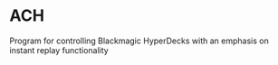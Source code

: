 # ACH
 Program for controlling Blackmagic HyperDecks with an emphasis on instant replay functionality
